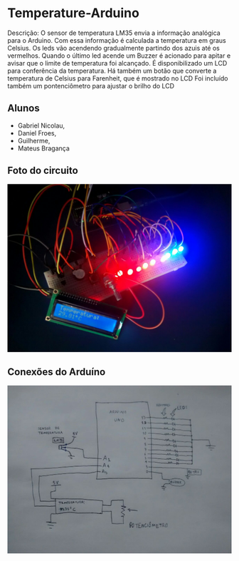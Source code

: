 # Temperature-Arduino
Descrição:
O sensor de temperatura LM35 envia a informação analógica para o Arduino.
Com essa informação é calculada a temperatura em graus Celsius. 
Os leds vão acendendo gradualmente partindo dos azuis até os vermelhos. 
Quando o último led acende um Buzzer é acionado para apitar e avisar que o limite de temperatura foi alcançado.
É disponibilizado um LCD para conferência da temperatura. 
Há também um botão que converte a temperatura de Celsius para Farenheit, que é mostrado no LCD
Foi incluído também um pontenciômetro para ajustar o brilho do LCD

## Alunos
- Gabriel Nicolau,
- Daniel Froes,
- Guilherme,
- Mateus Bragança

## Foto do circuito
![alt text](./arduino.jpg)

## Conexões do Arduíno
![alt text](./circuitoProjetoArduino.jpg)
